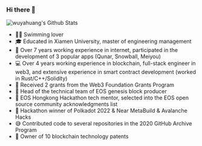 ### Hi there 👋

![wuyahuang's Github Stats](https://github-readme-stats.vercel.app/api?username=wuyahuang&count_private=true&show_icons=true&theme=gruvbox_light)

* 🏊‍♀️ Swimming lover
* 🎓 Educated in Xiamen University, master of engineering management
* 📱 Over 7 years working experience in internet, participated in the development of 3 popular apps (Qunar, Snowball, Meiyou)
* 💻 Over 4 years working experience in blockchain, full-stack engineer in web3, and extensive experience in smart contract development (worked in Rust/C++/Solidity)
* 🙏 Received 2 grants from the Web3 Foundation Grants Program
* 🤝 Head of the technical team of EOS genesis block producer
* 👯 EOS Hongkong Hackathon tech mentor, selected into the EOS open source community acknowledgments list
* 🌱 Hackathon winner of Polkadot 2022 & Near MetaBuild & Avalanche Hacks
* 😅 Contributed code to several repositories in the 2020 GitHub Archive Program
* 🧐 Owner of 10 blockchain technology patents
